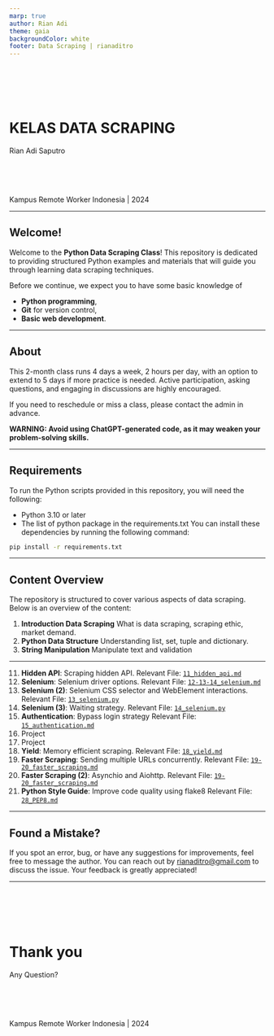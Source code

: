 ```yaml
---
marp: true
author: Rian Adi
theme: gaia
backgroundColor: white
footer: Data Scraping | rianaditro
---
```

<!-- _backgroundColor: grey -->
<!-- _color: white -->
<!-- _paginate: skip -->
<br>
<br>
<br>
<br>

# KELAS DATA SCRAPING
Rian Adi Saputro
<!-- <br> -->
<br>
<br>
<br>

Kampus Remote Worker Indonesia | 2024

---
<!-- paginate: true -->
## Welcome!

Welcome to the **Python Data Scraping Class**! This repository is dedicated to providing structured Python examples and materials that will guide you through learning data scraping techniques. 

Before we continue, we expect you to have some basic knowledge of 
- **Python programming**, 
- **Git** for version control, 
- **Basic web development**.

---
## About
This 2-month class runs 4 days a week, 2 hours per day, with an option to extend to 5 days if more practice is needed. Active participation, asking questions, and engaging in discussions are highly encouraged.

If you need to reschedule or miss a class, please contact the admin in advance.

**WARNING: Avoid using ChatGPT-generated code, as it may weaken your problem-solving skills.**

---
## Requirements
To run the Python scripts provided in this repository, you will need the following:
- Python 3.10 or later
- The list of python package in the requirements.txt
You can install these dependencies by running the following command:
```bash
pip install -r requirements.txt
```

---
## Content Overview
The repository is structured to cover various aspects of data scraping. Below is an overview of the content:
1. **Introduction Data Scraping**
    What is data scraping, scraping ethic, market demand.
2. **Python Data Structure**
    Understanding list, set, tuple and dictionary.
3. **String Manipulation**
    Manipulate text and validation

---
11. **Hidden API**: Scraping hidden API.
Relevant File: [`11_hidden_api.md`](./11_hidden_api/11_hidden_api.md)
12. **Selenium**: Selenium driver options.
Relevant File: [`12-13-14_selenium.md`](./12-13-14_selenium/12-13-14_selenium.md)
13. **Selenium (2)**: Selenium CSS selector and WebElement interactions.
Relevant File: [`13_selenium.py`](./12-13-14_selenium/13_selenium.py)
14. **Selenium (3)**: Waiting strategy.
Relevant File: [`14_selenium.py`](./12-13-14_selenium/14_selenium.py)
15. **Authentication**: Bypass login strategy
Relevant File: [`15_authentication.md`](./15_authentication/15_authentication.md)
16. Project
17. Project
18. **Yield**: Memory efficient scraping.
Relevant File: [`18_yield.md`](./18_yield/18_yield.md)
19. **Faster Scraping**: Sending multiple URLs concurrently.
Relevant File: [`19-20_faster_scraping.md`](./19-20_faster_scraping/19-20_faster_scraping.md)
20. **Faster Scraping (2)**: Asynchio and Aiohttp.
Relevant File: [`19-20_faster_scraping.md`](./19-20_faster_scraping/19-20_faster_scraping.md)
28. **Python Style Guide**: Improve code quality using flake8
Relevant File: [`28_PEP8.md`](./28_PEP8/28_PEP8.md)

---
## Found a Mistake?
If you spot an error, bug, or have any suggestions for improvements, feel free to message the author. You can reach out by [rianaditro@gmail.com](mailto:rianaditro@gmail.com) to discuss the issue. Your feedback is greatly appreciated!

---
<!-- _backgroundColor: grey -->
<!-- _color: white -->
<!-- _paginate: false -->
<br>
<br>
<br>
<br>

# Thank you
Any Question?
<!-- <br> -->
<br>
<br>
<br>

Kampus Remote Worker Indonesia | 2024

